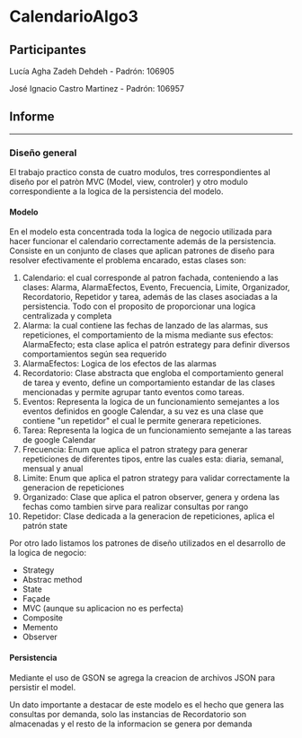 # CalendarioAlgo3

## Participantes

Lucía Agha Zadeh Dehdeh - Padrón: 106905

José Ignacio Castro Martinez - Padrón: 106957

## Informe 
----

### Diseño general 
  
  El trabajo practico consta de cuatro modulos, tres correspondientes al diseño por el patròn MVC (Model, view,  controler) y otro modulo correspondiente a la logica de la persistencia del modelo. 
  
  #### Modelo
    
  En el modelo esta concentrada toda la logica de negocio utilizada para hacer funcionar el calendario correctamente además de la persistencia. Consiste en un conjunto de clases que aplican patrones de diseño para resolver efectivamente el problema encarado, estas clases son:
      
  1. Calendario: el cual corresponde al patron fachada, conteniendo a las clases: Alarma, AlarmaEfectos, Evento, Frecuencia, Limite, Organizador, Recordatorio, Repetidor y tarea, además de las clases asociadas a la persistencia. Todo con el proposito de proporcionar una logica centralizada y completa
  2. Alarma: la cual contiene las fechas de lanzado de las alarmas, sus repeticiones, el comportamiento de la misma mediante sus efectos: AlarmaEfecto; esta clase aplica el patrón estrategy para definir diversos comportamientos según sea requerido
  3. AlarmaEfectos: Logica de los efectos de las alarmas
  4. Recordatorio: Clase abstracta que engloba el comportamiento general de tarea y evento, define un comportamiento estandar de las clases mencionadas y permite agrupar tanto eventos como tareas.
  5. Eventos: Representa la logica de un funcionamiento semejantes a los eventos definidos en google Calendar, a su vez es una clase que contiene "un repetidor" el cual le permite generara repeticiones.
  6. Tarea: Representa la logica de un funcionamiento semejante a las tareas de google Calendar
  7. Frecuencia: Enum que aplica el patron strategy para generar repeticiones de diferentes tipos, entre las cuales esta: diaria, semanal, mensual y anual
  6. Limite: Enum que aplica el patron strategy para validar correctamente la generacion de repeticiones
  7. Organizado: Clase que aplica el patron observer, genera y ordena las fechas como tambien sirve para realizar consultas por rango 
  8. Repetidor: Clase dedicada a la generacion de repeticiones, aplica el patrón state

 Por otro lado listamos los patrones de diseño utilizados en el desarrollo de la logica de negocio:
  - Strategy
  - Abstrac method 
  - State
  - Façade 
  - MVC (aunque su aplicacion no es perfecta)
  - Composite 
  - Memento 
  - Observer
  
  #### Persistencia
  
  Mediante el uso de GSON se agrega la creacion de archivos JSON para persistir el model.
  
  Un dato importante a destacar de este modelo es el hecho que genera las consultas por demanda, solo las instancias de Recordatorio son almacenadas y el resto de la informacion se genera por demanda
  
  
